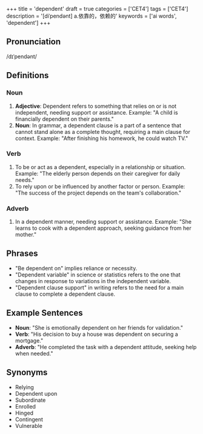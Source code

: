 +++
title = 'dependent'
draft = true
categories = ['CET4']
tags = ['CET4']
description = '[diˈpendənt] a.依靠的，依赖的'
keywords = ['ai words', 'dependent']
+++

## Pronunciation
/dɪˈpendənt/

## Definitions
### Noun
1. **Adjective**: Dependent refers to something that relies on or is not independent, needing support or assistance. Example: "A child is financially dependent on their parents."
2. **Noun**: In grammar, a dependent clause is a part of a sentence that cannot stand alone as a complete thought, requiring a main clause for context. Example: "After finishing his homework, he could watch TV."

### Verb
1. To be or act as a dependent, especially in a relationship or situation. Example: "The elderly person depends on their caregiver for daily needs."
2. To rely upon or be influenced by another factor or person. Example: "The success of the project depends on the team's collaboration."

### Adverb
1. In a dependent manner, needing support or assistance. Example: "She learns to cook with a dependent approach, seeking guidance from her mother."

## Phrases
- "Be dependent on" implies reliance or necessity.
- "Dependent variable" in science or statistics refers to the one that changes in response to variations in the independent variable.
- "Dependent clause support" in writing refers to the need for a main clause to complete a dependent clause.

## Example Sentences
- **Noun**: "She is emotionally dependent on her friends for validation."
- **Verb**: "His decision to buy a house was dependent on securing a mortgage."
- **Adverb**: "He completed the task with a dependent attitude, seeking help when needed."

## Synonyms
- Relying
- Dependent upon
- Subordinate
- Enrolled
- Hinged
- Contingent
- Vulnerable
